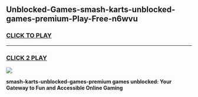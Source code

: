 
## Unblocked-Games-smash-karts-unblocked-games-premium-Play-Free-n6wvu
<h3>
<a href="https://premium76.site?title=smash-karts-unblocked-games-premium&ref=10A">CLICK TO PLAY</a></h3>
<hr>

<h3>
<a href="https://premium76.site?title=smash-karts-unblocked-games-premium&ref=10A">CLICK 2 PLAY</a>
  
</h3>

<a href="https://premium76.site?title=smash-karts-unblocked-games-premium&ref=10A"><img src="https://clearcache.store/games.png"></a>


**smash-karts-unblocked-games-premium games unblocked: Your Gateway to Fun and Accessible Online Gaming**

